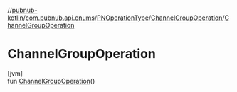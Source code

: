 //[pubnub-kotlin](../../../../index.md)/[com.pubnub.api.enums](../../index.md)/[PNOperationType](../index.md)/[ChannelGroupOperation](index.md)/[ChannelGroupOperation](-channel-group-operation.md)

# ChannelGroupOperation

[jvm]\
fun [ChannelGroupOperation](-channel-group-operation.md)()
